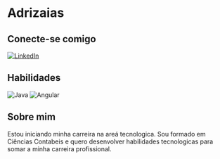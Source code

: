 # Adrizaias

## Conecte-se comigo
[![LinkedIn](https://img.shields.io/badge/LinkedIn-000?style=for-the-badge&logo=linkedin&logoColor=0E76A8)](https://www.linkedin.com/in/adrizaias-oliveira-8999a7198/)

## Habilidades
![Java](https://img.shields.io/badge/Java-000?style=for-the-badge&logo=java)
![Angular](https://img.shields.io/badge/Angular-000?style=for-the-badge&logo=angular&logoColor=C3002F)
## Sobre mim
Estou iniciando minha carreira na areá tecnologica.
Sou formado em Ciências Contabeis e quero desenvolver habilidades tecnologicas para somar a minha carreira profissional.